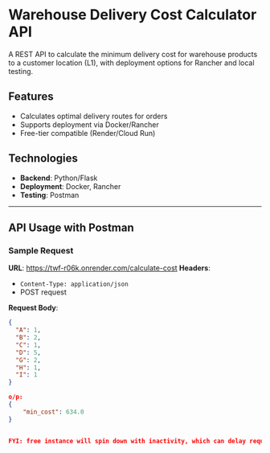 # Warehouse Delivery Cost Calculator API

A REST API to calculate the minimum delivery cost for warehouse products to a customer location (L1), with deployment options for Rancher and local testing.

## Features
- Calculates optimal delivery routes for orders
- Supports deployment via Docker/Rancher
- Free-tier compatible (Render/Cloud Run)

## Technologies
- **Backend**: Python/Flask
- **Deployment**: Docker, Rancher
- **Testing**: Postman

---

## API Usage with Postman

### Sample Request
**URL**: https://twf-r06k.onrender.com/calculate-cost 
**Headers**:
- `Content-Type: application/json`
- POST request

**Request Body**:
```json
{
  "A": 1,
  "B": 2,
  "C": 1,
  "D": 5,
  "G": 2,
  "H": 1,
  "I": 1
}

o/p:
{
    "min_cost": 634.0
}


FYI: free instance will spin down with inactivity, which can delay requests by 50 seconds or more
